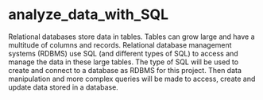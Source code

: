 # analyze_data_with_SQL
Relational databases store data in tables. Tables can grow large and have a multitude of columns and records. Relational database management systems (RDBMS) use SQL (and different types of SQL) to access and manage the data in these large tables. The type of SQL will be used to create and connect to a database as RDBMS for this project. Then data manipulation and more complex queries will be made to access, create and update data stored in a database. 

